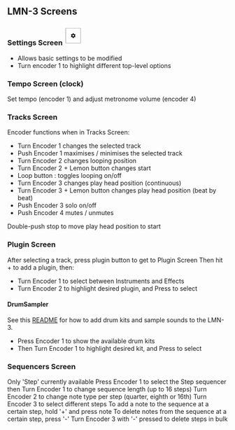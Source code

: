 
## LMN-3 Screens

### Settings Screen ![(cog)](https://github.com/anyway59/LMN-3-DAW/blob/main/UserGuide/images/cog-small.PNG)
 - Allows basic settings to be modified 
 - Turn encoder 1 to highlight different top-level options

### Tempo Screen (clock)
Set tempo (encoder 1) and adjust metronome volume (encoder 4)

### Tracks Screen
Encoder functions when in Tracks Screen:
 - Turn Encoder 1 changes the selected track
 - Push Encoder 1 maximises / minimises the selected track 
 - Turn Encoder 2 changes looping position
 - Turn Encoder 2 + Lemon button changes start
 - Loop button : toggles looping on/off
 - Turn Encoder 3 changes play head position (continuous)
 - Turn Encoder 3 + Lemon button changes play head position (beat by beat)
 - Push Encoder 3  solo on/off
 - Push Encoder 4  mutes / unmutes

Double-push stop to move play head position to start

### Plugin Screen
After selecting a track, press plugin button to get to Plugin Screen
Then hit + to add a plugin, then:
 - Turn Encoder 1 to select between Instruments and Effects
 - Turn Encoder 2 to highlight desired plugin, and Press to select

#### DrumSampler
See this [README](https://github.com/FundamentalFrequency/LMN-3-DAW/blob/main/README.md) for how to add drum kits and sample sounds to the LMN-3.
- Press Encoder 1 to show the available drum kits
- Then Turn Encoder 1 to highlight desired kit, and Press to select


### Sequencers Screen
Only 'Step' currently available
Press Encoder 1 to select the Step sequencer
then
Turn Encoder 1 to change sequence length (up to 16 steps)
Turn Encoder 2 to change note type per step (quarter, eighth or 16th)
Turn Encoder 3 to select different steps
To add a note to the sequence at a certain step, hold '+' and press note
To delete notes from the sequence at a certain step, press '-'
Turn Encoder 3 with '-' pressed to delete steps in bulk


